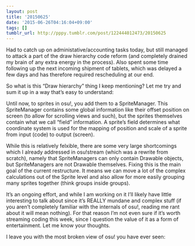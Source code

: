 ```yaml
---
layout: post
title: '20150625'
date: '2015-06-26T04:16:04+09:00'
tags: []
tumblr_url: http://pppy.tumblr.com/post/122444012473/20150625
---
```

Had to catch up on administative/accounting tasks today, but still managed to attack a part of the draw hierarchy code reform (and completely drained my brain of any extra energy in the process). Also spent some time following up the next incoming shipment of tablets, which was delayed a few days and has therefore required rescheduling at our end.

So what is this “Draw hierarchy” thing I keep mentioning? Let me try and sum it up in a way that’s easy to understand:

Until now, to sprites in osu!, you add them to a SpriteManager. This SpriteManager contains some global information like their offset position on screen (to allow for scrolling views and such), but the sprites themselves contain what we call “field” information. A sprite’s field determines what coordinate system is used for the mapping of position and scale of a sprite from input (code) to output (screen).

While this is relatively felxible, there are some very large shortcomings which I already addressed in osu!stream (which was a rewrite from scratch), namely that SpriteManagers can only contain Drawable objects, but SpriteManagers are not Drawable themselves. Fixing this is the main goal of the current restructure. It means we can move a lot of the complex calculations out of the Sprite level and also allow for more easily grouping many sprites together (think groups inside groups).

It’s an ongoing effort, and while I am working on it I’ll likely have little interesting to talk about since it’s REALLY mundane and complex stuff (if you aren’t completely familiar with the internals of osu!, reading me rant about it will mean nothing). For that reason I’m not even sure if it’s worth streaming coding this week, since I question the value of it as a form of entertainment. Let me know your thoughts.

I leave you with the most broken view of osu! you have ever seen:

